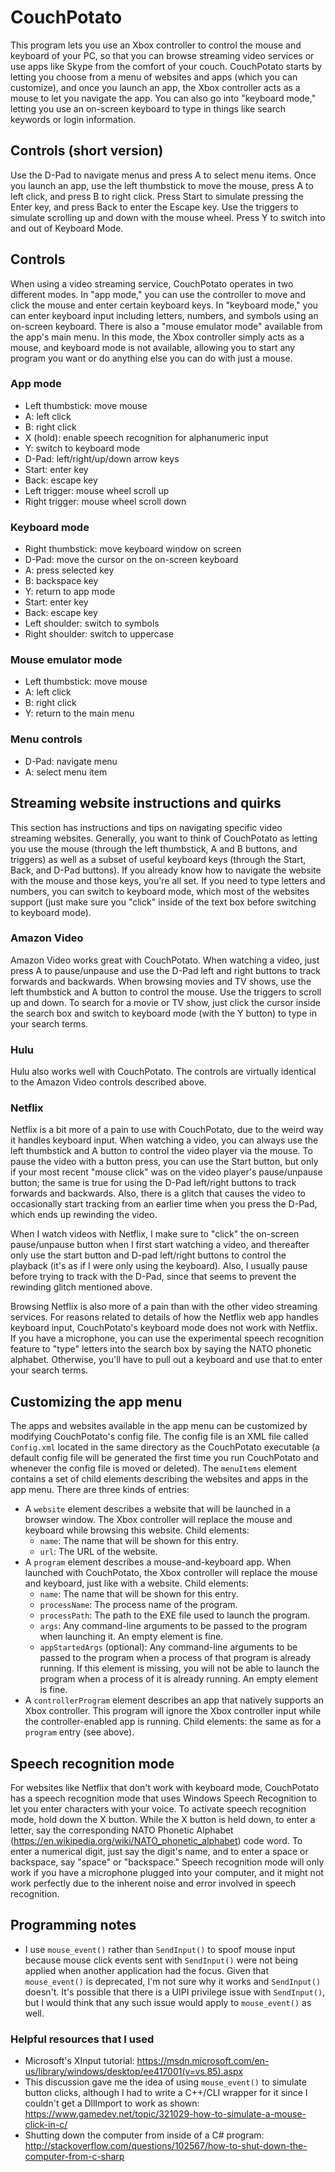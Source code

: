 # CouchPotato

This program lets you use an Xbox controller to control the mouse and keyboard of your PC, so that you can browse streaming
video services or use apps like Skype from the comfort of your couch. CouchPotato starts by
letting you choose from a menu of websites and apps (which you can customize), and once you launch
an app, the Xbox controller acts as a mouse to let you navigate the app. You can also go into
"keyboard mode," letting you use an on-screen keyboard to type in things like search keywords or
login information.

## Controls (short version)

Use the D-Pad to navigate menus and press A to select menu items. Once you launch an app, use the
left thumbstick to move the mouse, press A to left click, and press B to right click. Press Start
to simulate pressing the Enter key, and press Back to enter the Escape key. Use the triggers to
simulate scrolling up and down with the mouse wheel. Press Y to switch into and out of Keyboard
Mode.

## Controls

When using a video streaming service, CouchPotato operates in two different modes. In "app mode,"
you can use the controller to move and click the mouse and enter certain keyboard keys. In
"keyboard mode," you can enter keyboard input including letters, numbers, and symbols using an
on-screen keyboard. There is also a "mouse emulator mode" available from the app's main menu. In
this mode, the Xbox controller simply acts as a mouse, and keyboard mode is not available, allowing
you to start any program you want or do anything else you can do with just a mouse.

### App mode

* Left thumbstick: move mouse
* A: left click
* B: right click
* X (hold): enable speech recognition for alphanumeric input
* Y: switch to keyboard mode
* D-Pad: left/right/up/down arrow keys
* Start: enter key
* Back: escape key
* Left trigger: mouse wheel scroll up
* Right trigger: mouse wheel scroll down

### Keyboard mode

* Right thumbstick: move keyboard window on screen
* D-Pad: move the cursor on the on-screen keyboard
* A: press selected key
* B: backspace key
* Y: return to app mode
* Start: enter key
* Back: escape key
* Left shoulder: switch to symbols
* Right shoulder: switch to uppercase

### Mouse emulator mode

* Left thumbstick: move mouse
* A: left click
* B: right click
* Y: return to the main menu

### Menu controls

* D-Pad: navigate menu
* A: select menu item

## Streaming website instructions and quirks

This section has instructions and tips on navigating specific video streaming websites. Generally,
you want to think of CouchPotato as letting you use the mouse (through the left thumbstick, A and B
buttons, and triggers) as well as a subset of useful keyboard keys (through the Start, Back, and D-Pad buttons).
If you already know how to navigate the website with the mouse and those keys, you're all set. If
you need to type letters and numbers, you can switch to keyboard mode, which most of the websites
support (just make sure you "click" inside of the text box before switching to keyboard mode).

### Amazon Video

Amazon Video works great with CouchPotato. When watching a video, just press A to pause/unpause and
use the D-Pad left and right buttons to track forwards and backwards. When browsing movies and TV
shows, use the left thumbstick and A button to control the mouse. Use the triggers to scroll up and
down. To search for a movie or TV show,
just click the cursor inside the search box and switch to keyboard mode (with the Y button) to type
in your search terms.

### Hulu

Hulu also works well with CouchPotato. The controls are virtually identical to the Amazon Video
controls described above.

### Netflix

Netflix is a bit more of a pain to use with CouchPotato, due to the weird way it handles keyboard
input. When watching a video, you can always use the left thumbstick and A button to control the
video player via the mouse. To pause the video with a button press, you can use the Start button,
but only if your most recent "mouse click" was on the video player's pause/unpause button; the same
is true for using the D-Pad left/right buttons to track forwards and backwards. Also, there is a
glitch that causes the video to occasionally start tracking from an earlier time when you press
the D-Pad, which ends up rewinding the video.

When I watch videos with Netflix, I make sure to "click" the on-screen pause/unpause button when I
first start watching a video, and thereafter only use the start button and D-pad left/right buttons
to control the playback (it's as if I were only using the keyboard). Also, I usually pause before
trying to track with the D-Pad, since that seems to prevent the rewinding glitch mentioned above.

Browsing Netflix is also more of a pain than with the other video streaming services. For reasons
related to details of how the Netflix web app handles keyboard input, CouchPotato's keyboard mode
does not work with Netflix. If you have a microphone, you can use the experimental speech
recognition feature to "type" letters into the search box by saying the NATO phonetic alphabet.
Otherwise, you'll have to pull out a keyboard and use that to enter your search terms.

## Customizing the app menu

The apps and websites available in the app menu can be customized by modifying CouchPotato's
config file. The config file is an XML file called `Config.xml` located in the same directory as
the CouchPotato executable (a default config file will be generated the first time you run CouchPotato and
whenever the config file is moved or deleted). The `menuItems` element contains a set of child
elements describing the websites and apps in the app menu. There are three kinds of entries:
* A `website` element describes a website that will be launched in a browser window. The Xbox
controller will replace the mouse and keyboard while browsing this website. Child elements:
    * `name`: The name that will be shown for this entry.
	* `url`: The URL of the website.
* A `program` element describes a mouse-and-keyboard app. When launched with CouchPotato, the Xbox
controller will replace the mouse and keyboard, just like with a website. Child elements:
    * `name`: The name that will be shown for this entry.
	* `processName`: The process name of the program.
	* `processPath`: The path to the EXE file used to launch the program.
	* `args`: Any command-line arguments to be passed to the program when launching it. An empty
	element is fine.
	* `appStartedArgs` (optional): Any command-line arguments to be passed to the program when a
	process of that program is already running. If this element is missing, you will not be able
	to launch the program when a process of it is already running. An empty element is fine.
* A `controllerProgram` element describes an app that natively supports an Xbox controller. This
program will ignore the Xbox controller input while the controller-enabled app is running. Child
elements: the same as for a `program` entry (see above).

## Speech recognition mode

For websites like Netflix that don't work with keyboard mode, CouchPotato has a speech recognition
mode that uses Windows Speech Recognition to let you enter characters with your voice. To activate
speech recognition mode, hold down the X button. While the X button is held down, to enter a
letter, say the corresponding NATO Phonetic Alphabet
(https://en.wikipedia.org/wiki/NATO_phonetic_alphabet) code word. To enter a numerical digit, just
say the digit's name, and to enter a space or backspace, say "space" or "backspace." Speech
recognition mode will only work if you have a microphone plugged into your computer, and it might
not work perfectly due to the inherent noise and error involved in speech recognition.

## Programming notes

* I use `mouse_event()` rather than `SendInput()` to spoof mouse input because
mouse click events sent with `SendInput()` were not being applied when another
application had the focus. Given that `mouse_event()` is deprecated, I'm not
sure why it works and `SendInput()` doesn't. It's possible that there is a
UIPI privilege issue with `SendInput()`, but I would think that any such issue
would apply to `mouse_event()` as well.

### Helpful resources that I used

* Microsoft's XInput tutorial:
https://msdn.microsoft.com/en-us/library/windows/desktop/ee417001(v=vs.85).aspx
* This discussion gave me the idea of using `mouse_event()` to simulate button clicks, although I
had to write a C++/CLI wrapper for it since I couldn't get a DllImport to work as shown:
https://www.gamedev.net/topic/321029-how-to-simulate-a-mouse-click-in-c/
* Shutting down the computer from inside of a C# program:
http://stackoverflow.com/questions/102567/how-to-shut-down-the-computer-from-c-sharp
